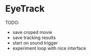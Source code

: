 # EyeTrack

TODO:
- save croped movie
- save tracking results
- start on sound trigger
- experiment loop with nice interface